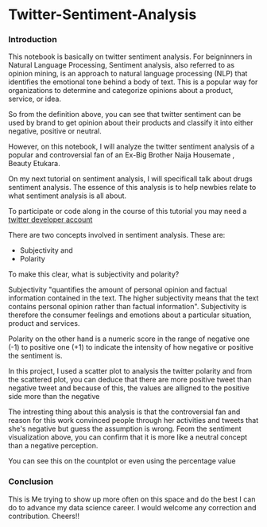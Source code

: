 # Twitter-Sentiment-Analysis

### **Introduction**

This notebook is basically on twitter sentiment analysis. For beigninners in Natural Language Processing, Sentiment analysis, also referred to as opinion mining, is an approach to natural language processing (NLP) that identifies the emotional tone behind a body of text. This is a popular way for organizations to determine and categorize opinions about a product, service, or idea.

So from the definition above, you can see that twitter sentiment can be used by brand to get opinion about their products and classify it into either negative, positive or neutral.

However, on this notebook, I will analyze the twitter sentiment analysis of a popular and controversial  fan of an Ex-Big Brother Naija Housemate , Beauty Etukara.

On my next tutorial on sentiment analysis, I will specificall talk about drugs sentiment analysis. The essence of this analysis is to help newbies relate to what sentiment analysis is all about.

To participate or code along in the course of this tutorial you may need a [twitter developer account](https://developer.twitter.com/en/support/twitter-api/developer-account)


There are two concepts involved in sentiment analysis. These are:
- Subjectivity and
- Polarity

To make this clear, what is subjectivity and polarity?

Subjectivity "quantifies the amount of personal opinion and factual information contained in the text. The higher subjectivity means that the text contains personal opinion rather than factual information". Subjectivity is therefore the consumer feelings and emotions about a particular situation, product and services.

Polarity on the other hand is a numeric score in the range of negative one (-1) to positive one (+1) to indicate the intensity of how negative or positive the sentiment is.

In this project, I used a scatter plot to analysis the twitter polarity and from the scattered plot, you can deduce that there are more positive tweet than negative tweet and because of this, the values are alligned to the positive side more than the negative

The intresting thing about this analysis is that the controversial fan and reason for this work convinced people through her activities and tweets that she's negative but guess the assumption is wrong. Feom the sentiment visualization above, you can confirm that it is more like a neutral concept than a negative perception.

You can see this on the countplot or even using the percentage value

### **Conclusion**

This is Me trying to show up more often on this space and do the best I can do to advance my data science career. I would welcome any correction and contribution. Cheers!!
